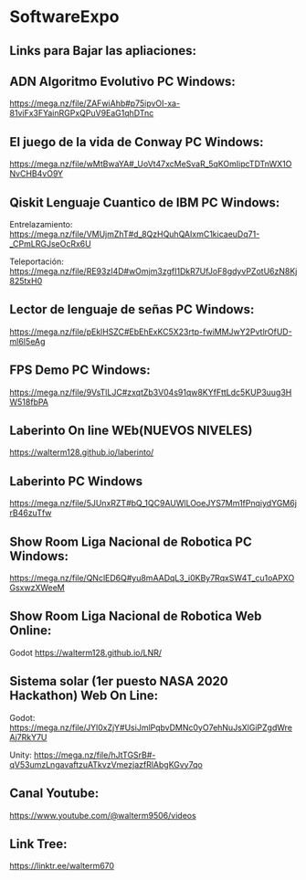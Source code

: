 # SoftwareExpo

Links para Bajar las apliaciones:
--------------------------------
ADN Algoritmo Evolutivo PC Windows:
-----------------------
https://mega.nz/file/ZAFwiAhb#p75ipvOI-xa-81viFx3FYainRGPxQPuV9EaG1qhDTnc

El juego de la vida de Conway PC Windows:
-----------------------------
https://mega.nz/file/wMtBwaYA#_UoVt47xcMeSvaR_5qKOmIipcTDTnWX1ONvCHB4vO9Y

Qiskit Lenguaje Cuantico de IBM PC Windows:
-------------------------------
Entrelazamiento: https://mega.nz/file/VMUjmZhT#d_8QzHQuhQAIxmC1kicaeuDq71-_CPmLRGJseOcRx6U

Teleportación:   https://mega.nz/file/RE93zI4D#wOmjm3zgfI1DkR7UfJoF8gdyvPZotU6zN8Kj825txH0

Lector de lenguaje de señas PC Windows:
---------------------------
https://mega.nz/file/pEklHSZC#EbEhExKC5X23rtp-fwiMMJwY2PvtlrOfUD-ml6I5eAg

FPS Demo PC Windows:
--------
https://mega.nz/file/9VsTlLJC#zxqtZb3V04s91qw8KYfFttLdc5KUP3uug3HW518fbPA

Laberinto On line WEb(NUEVOS NIVELES)
----------------------------------
https://walterm128.github.io/laberinto/

Laberinto PC Windows
--------------------
https://mega.nz/file/5JUnxRZT#bQ_1QC9AUWlLOoeJYS7Mm1fPnqiydYGM6jrB46zuTfw

Show Room Liga Nacional de Robotica PC Windows:
-----------------------------------
https://mega.nz/file/QNclED6Q#yu8mAADqL3_i0KBy7RqxSW4T_cu1oAPXOGsxwzXWeeM

Show Room Liga Nacional de Robotica Web Online:
-----------------------------------
Godot https://walterm128.github.io/LNR/

Sistema solar (1er puesto NASA 2020 Hackathon) Web On Line:
-------------
Godot: https://mega.nz/file/JYl0xZjY#UsiJmlPqbvDMNc0yO7ehNuJsXlGiPZgdWreAj7RkY7U

Unity: https://mega.nz/file/hJtTGSrB#-qV53umzLngavaftzuATkvzVmezjazfRlAbgKGvy7qo

Canal Youtube:
---------------------
https://www.youtube.com/@walterm9506/videos

Link Tree:
------------
https://linktr.ee/walterm670
